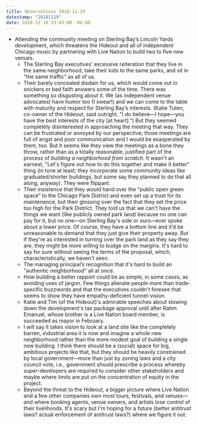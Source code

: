 ```yaml
---
title: Observations 2018-11-29
datestamp: "20181129"
date: 2018-12-10 13:43:00 -06:00
---
```


- Attending the community meeting on Sterling Bay’s Lincoln Yards development, which threatens the Hideout and all of independent Chicago music by partnering with Live Nation to build two to five new venues.
	- The Sterling Bay executives' excessive reiteration that they live in the same neighborhood, take their kids to the same parks, and sit in "the same traffic" as all of us.
	- Their barely concealed disdain for us, which would come out in snickers or bad faith answers some of the time. There was something so disgusting about it. We (as independent venue advocates) have humor too (I swear!) and we can come to the table with maturity and respect for Sterling Bay’s interests. (Katie Tuten, co-owner of the Hideout, said outright, "I do believe—I hope—you have the best interests of the city [at heart].”) But they seemed completely disinterested in approaching the meeting that way. They can be frustrated or annoyed by our perspective; those meetings are full of angst and poor communication and I would be exasperated by them, too. But it seems like they view the meetings as a bone they throw, rather than as a totally reasonable, justified part of the process of *building a neighborhood from scratch*. It wasn't an earnest, "Let's figure out how to do this together and make it better" thing (in tone at least; they incorporate some community ideas like graduated/shorter buildings, but some say they planned to do that all along, anyway). They were flippant.
	- Their insistence that they would hand over the “public open green space” to the Chicago Park District and even set up a trust for its maintenance, but their glossing over the fact that they set the price too high for the Park District. They told us that we can't have the things we want (like publicly owned park land) because no one can pay for it, but no one—on Sterling Bay's side or ours—ever spoke about a lower price. Of course, they have a bottom line and it’d be unreasonable to demand that they just give their property away. But if they're as interested in turning over the park land as they say they are, they might be more willing to budge on the margins. It's hard to say for sure without seeing the terms of the proposal, which, characteristically, we haven't seen.
	- The managing principal’s recognition that it's hard to build an "authentic neighborhood" all at once.
	- How building a better rapport could be as simple, in some cases, as avoiding uses of jargon. Few things alienate people more than trade-specific buzzwords and that the executives couldn't foresee that seems to show they have empathy-deficient tunnel-vision.
	- Katie and Tim (of the Hideout)'s admirable speeches about slowing down the development's tax package approval until after Rahm Emanuel, whose brother is a Live Nation board member, is succeeded as mayor in February.
	- I will say it takes *vision* to look at a land site like the completely barren, industrial area it is now and imagine a whole new neighborhood rather than the more modest goal of building a single new building. I think there should be a (social) space for big, ambitious projects like that, but they should be heavily constrained by local government—more than just by zoning laws and a city council vote, i.e., government should prescribe a process whereby super-developers are required to consider other stakeholders and maybe where limits are put on the concentration of equity in the project.
	- Beyond the threat to the Hideout, a bigger picture where Live Nation and a few other companies own most tours, festivals, and venues—and where booking agents, venue owners, and artists lose control of their livelihoods. It's scary but I'm hoping for a future (better antitrust laws? actual enforcement of antitrust laws?) where we figure it out.
